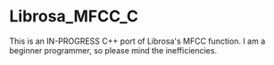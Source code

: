 # Librosa_MFCC_C

This is an IN-PROGRESS C++ port of Librosa's MFCC function.  I am a beginner programmer, so please mind the inefficiencies.  
